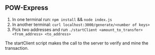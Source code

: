 ## POW-Express

1. In one terminal run: `npm install` && `node index.js`
2. In another terminal: `curl localhost:3000/generate/<number of keys>`
3. Pick two addresses and run `./startClient <amount_to_transfer> <from_address> <to_address>`

The startClient script makes the call to the server to verify and mine the transaction.
